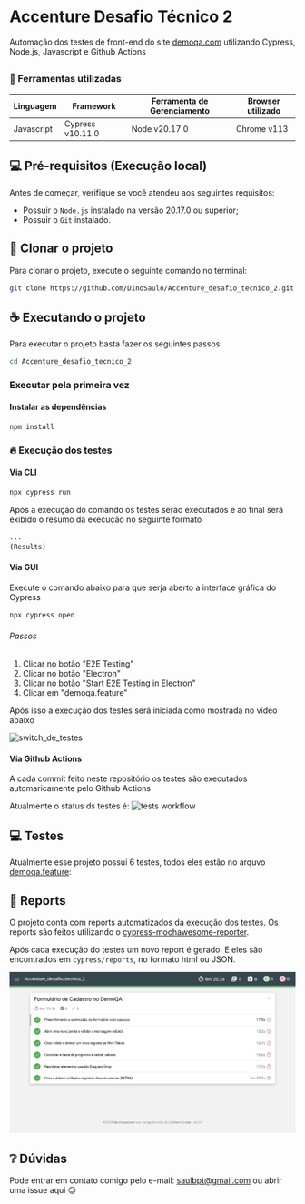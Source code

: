 # Accenture Desafio Técnico 2

Automação dos testes de front-end do site [demoqa.com](https://demoqa.com/) utilizando Cypress, Node.js, Javascript e Github Actions

##

<!--- Utilizando o exemplos do repositório https://github.com/iuricode/readme-template para esse README.md --->

###  📝 Ferramentas utilizadas
| Linguagem     | Framework          | Ferramenta de Gerenciamento | Browser utilizado  |
|---------------|--------------------|-----------------------------|--------------------|
| Javascript    | Cypress v10.11.0   | Node v20.17.0               | Chrome v113        |

## 💻 Pré-requisitos (Execução local)

Antes de começar, verifique se você atendeu aos seguintes requisitos:

* Possuir o `Node.js` instalado na versão 20.17.0 ou superior;
* Possuir o `Git` instalado.

## 🚀 Clonar o projeto

Para clonar o projeto, execute o seguinte comando no terminal:


``` bash
git clone https://github.com/DinoSaulo/Accenture_desafio_tecnico_2.git
```

## ☕ Executando o projeto

Para executar o projeto basta fazer os seguintes passos:

```bash
cd Accenture_desafio_tecnico_2
```

### Executar pela primeira vez

#### Instalar as dependências

```bash
npm install
```

### 🔥 Execução dos testes

#### Via CLI

```bash
npx cypress run
```
Após a execução do comando os testes serão executados e ao final será exibido o resumo da execução no seguinte formato
```bash
...
(Results)

```

#### Via GUI

Execute o comando abaixo para que serja aberto a interface gráfica do Cypress
```bash
npx cypress open
```

###### Passos

1. Clicar no botão "E2E Testing"
2. Clicar no botão "Electron"
3. Clicar no botão "Start E2E Testing in Electron"
4. Clicar em "demoqa.feature"

Após isso a execução dos testes será iniciada como mostrada no vídeo abaixo

![switch_de_testes](/cypress/videos/demoqa.feature.gif "Switch de testes")


#### Via Github Actions

A cada commit feito neste repositório os testes são executados automaricamente pelo Github Actions

Atualmente o status ds testes é:
![tests workflow](https://github.com/DinoSaulo/Accenture_desafio_tecnico_2/actions/workflows/ci.yml/badge.svg)

## 💻 Testes

Atualmente esse projeto possui 6 testes, todos eles estão no arquvo [demoqa.feature](./cypress/e2e/demoqa/demoqa.feature):

## 📶 Reports

O projeto conta com reports automatizados da execução dos testes. Os reports são feitos utilizando o [cypress-mochawesome-reporter](https://www.npmjs.com/package/cypress-mochawesome-reporter).

Após cada execução do testes um novo report é gerado. E eles são encontrados em `cypress/reports`, no formato html ou JSON.

![test_resport](/cypress/reports/mochawesome_print.png "Report da execução dos testes")

## ❔ Dúvidas

Pode entrar em contato comigo pelo e-mail: saulbpt@gmail.com ou abrir uma issue aqui 😊

